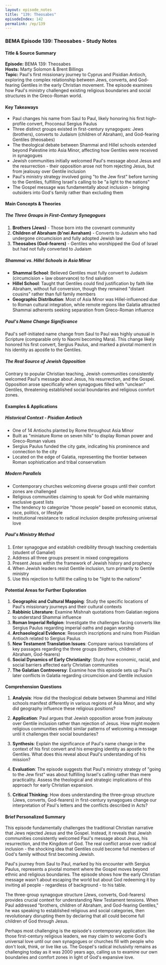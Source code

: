```yaml
---
layout: episode_notes
title: "139: Theosabes"
episodeIndex: 142
permalink: /ep/139
---
```

### BEMA Episode 139: Theosabes - Study Notes

#### Title & Source Summary

**Episode:** BEMA 139: Theosabes  
**Hosts:** Marty Solomon & Brent Billings  
**Topic:** Paul's first missionary journey to Cyprus and Pisidian Antioch, exploring the complex relationship between Jews, converts, and God-fearing Gentiles in the early Christian movement. The episode examines how Paul's ministry challenged existing religious boundaries and social structures in the Greco-Roman world.

#### Key Takeaways

- Paul changes his name from Saul to Paul, likely honoring his first high-profile convert, Proconsul Sergius Paulus
- Three distinct groups existed in first-century synagogues: Jews (brothers), converts to Judaism (children of Abraham), and God-fearing Gentiles (theosabes)
- The theological debate between Shammai and Hillel schools extended beyond Palestine into Asia Minor, affecting how Gentiles were received in synagogues
- Jewish communities initially welcomed Paul's message about Jesus and the resurrection - their opposition arose not from rejecting Jesus, but from jealousy over Gentile inclusion
- Paul's ministry strategy involved going "to the Jew first" before turning to the Gentiles, fulfilling Israel's calling to be "a light to the nations"
- The Gospel message was fundamentally about inclusion - bringing outsiders into God's family rather than excluding them

#### Main Concepts & Theories

##### The Three Groups in First-Century Synagogues

1. **Brothers (Jews)** - Those born into the covenant community
2. **Children of Abraham (b'nei Avraham)** - Converts to Judaism who had undergone circumcision and fully adopted Jewish law
3. **Theosabes (God-fearers)** - Gentiles who worshipped the God of Israel but had not fully converted to Judaism

##### Shammai vs. Hillel Schools in Asia Minor

- **Shammai School**: Believed Gentiles must fully convert to Judaism (circumcision + law observance) to find salvation
- **Hillel School**: Taught that Gentiles could find justification by faith like Abraham, without full conversion, though they remained "distant cousins" rather than full family members
- **Geographic Distribution**: Most of Asia Minor was Hillel-influenced due to Roman cultural integration, while remote regions like Galatia attracted Shammai adherents seeking separation from Greco-Roman influence

##### Paul's Name Change Significance

Paul's self-initiated name change from Saul to Paul was highly unusual in Scripture (comparable only to Naomi becoming Mara). This change likely honored his first convert, Sergius Paulus, and marked a pivotal moment in his identity as apostle to the Gentiles.

##### The Real Source of Jewish Opposition

Contrary to popular Christian teaching, Jewish communities consistently welcomed Paul's message about Jesus, his resurrection, and the Gospel. Opposition arose specifically when synagogues filled with "unclean" Gentiles, threatening established social boundaries and religious comfort zones.

#### Examples & Applications

##### Historical Context - Pisidian Antioch

- One of 14 Antiochs planted by Rome throughout Asia Minor
- Built as "miniature Rome on seven hills" to display Roman power and Greco-Roman values
- Sergius Paulus funded the city gate, indicating his prominence and connection to the city
- Located on the edge of Galatia, representing the frontier between Roman sophistication and tribal conservatism

##### Modern Parallels

- Contemporary churches welcoming diverse groups until their comfort zones are challenged
- Religious communities claiming to speak for God while maintaining exclusive guest lists
- The tendency to categorize "those people" based on economic status, race, politics, or lifestyle
- Institutional resistance to radical inclusion despite professing universal love

##### Paul's Ministry Method

1. Enter synagogue and establish credibility through teaching credentials (student of Gamaliel)
2. Address all three groups present in mixed congregations
3. Present Jesus within the framework of Jewish history and prophecy
4. When Jewish leaders resist Gentile inclusion, turn primarily to Gentile ministry
5. Use this rejection to fulfill the calling to be "light to the nations"

#### Potential Areas for Further Exploration

1. **Geographic and Cultural Mapping**: Study the specific locations of Paul's missionary journeys and their cultural contexts
2. **Rabbinic Literature**: Examine Mishnah quotations from Galatian regions to understand Shammai influence
3. **Roman Imperial Religion**: Investigate the challenges facing converts like Sergius Paulus regarding imperial oaths and pagan worship
4. **Archaeological Evidence**: Research inscriptions and ruins from Pisidian Antioch related to Sergius Paulus
5. **New Testament Translation Issues**: Compare various translations of key passages regarding the three groups (brothers, children of Abraham, God-fearers)
6. **Social Dynamics of Early Christianity**: Study how economic, racial, and social barriers affected early Christian communities
7. **The Galatian Controversy**: Examine how this episode sets up Paul's later conflicts in Galatia regarding circumcision and Gentile inclusion

#### Comprehension Questions

1. **Analysis**: How did the theological debate between Shammai and Hillel schools manifest differently in various regions of Asia Minor, and why did geography influence these religious positions?

2. **Application**: Paul argues that Jewish opposition arose from jealousy over Gentile inclusion rather than rejection of Jesus. How might modern religious communities exhibit similar patterns of welcoming a message until it challenges their social boundaries?

3. **Synthesis**: Explain the significance of Paul's name change in the context of his first convert and his emerging identity as apostle to the Gentiles. What does this reveal about Paul's understanding of his mission?

4. **Evaluation**: The episode suggests that Paul's ministry strategy of "going to the Jew first" was about fulfilling Israel's calling rather than mere practicality. Assess the theological and strategic implications of this approach for early Christian expansion.

5. **Critical Thinking**: How does understanding the three-group structure (Jews, converts, God-fearers) in first-century synagogues change our interpretation of Paul's letters and the conflicts described in Acts?

#### Brief Personalized Summary

This episode fundamentally challenges the traditional Christian narrative that Jews rejected Jesus and the Gospel. Instead, it reveals that Jewish communities consistently welcomed Paul's message about Jesus, his resurrection, and the Kingdom of God. The real conflict arose over radical inclusion - the shocking idea that Gentiles could become full members of God's family without first becoming Jewish.

Paul's journey from Saul to Paul, marked by his encounter with Sergius Paulus, represents a pivotal moment where the Gospel moves beyond ethnic and religious boundaries. The episode shows how the early Christian message wasn't about escaping the world but about God redeeming it by inviting all people - regardless of background - to his table.

The three-group synagogue structure (Jews, converts, God-fearers) provides crucial context for understanding New Testament tensions. When Paul addressed "brothers, children of Abraham, and God-fearing Gentiles," he was speaking to established religious and social categories, then revolutionary disrupting them by declaring that all could become full children of God through Jesus.

Perhaps most challenging is the episode's contemporary application: like those first-century religious leaders, we may claim to welcome God's universal love until our own synagogues or churches fill with people who don't look, think, or live like us. The Gospel's radical inclusivity remains as challenging today as it was 2000 years ago, calling us to examine our own boundaries and comfort zones in light of God's expansive love.

